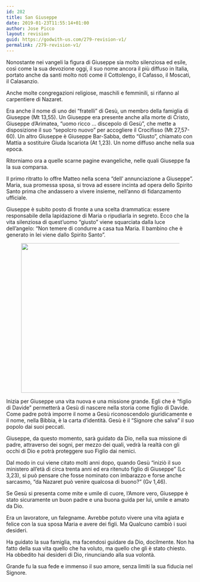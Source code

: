 ```yaml
---
id: 282
title: San Giuseppe
date: 2019-01-23T11:55:14+01:00
author: Jose Picco
layout: revision
guid: https://godwith-us.com/279-revision-v1/
permalink: /279-revision-v1/
---
```

Nonostante nei vangeli la figura di Giuseppe sia molto silenziosa ed esile, così come la sua devozione oggi, il suo nome ancora il più diffuso in Italia, portato anche da santi molto noti come il Cottolengo, il Cafasso, il Moscati, il Calasanzio. 

Anche molte congregazioni religiose, maschili e femminili, si rifanno al carpentiere di Nazaret.

Era anche il nome di uno dei “fratelli” di Gesù, un membro della famiglia di Giuseppe (Mt 13,55). Un Giuseppe era presente anche alla morte di Cristo, Giuseppe d’Arimatea, “uomo ricco … discepolo di Gesù”, che mette a disposizione il suo “sepolcro nuovo” per accogliere il Crocifisso (Mt 27,57-60). Un altro Giuseppe è Giuseppe Bar-Sabba, detto “Giusto”, chiamato con&nbsp; Mattia a sostituire Giuda Iscariota (At 1,23). Un nome diffuso anche nella sua epoca.

Ritorniamo ora a quelle scarne pagine evangeliche, nelle quali Giuseppe fa la sua comparsa.

Il primo ritratto lo offre Matteo nella scena “dell’ annunciazione a Giuseppe”. Maria, sua promessa sposa, si trova ad essere incinta ad opera dello Spirito Santo prima che andassero a vivere insieme, nell’anno di fidanzamento ufficiale.

Giuseppe è subito posto di fronte a una scelta drammatica: essere responsabile della lapidazione di Maria o ripudiarla in segreto. Ecco che la vita silenziosa di quest’uomo “giusto” viene squarciata dalla luce dell’angelo: “Non temere di condurre a casa tua Maria. Il bambino che è generato in lei viene dallo Spirito Santo”.<figure class="wp-block-image is-resized">

<img src="https://godwith-us.com/wp-content/uploads/2019/01/Giuseppe.png" alt="" class="wp-image-281" width="700" height="400" /> </figure> 

Inizia per Giuseppe una vita nuova e una missione grande. Egli che è “figlio di Davide” permetterà a Gesù di nascere nella storia come figlio di Davide. Come padre potrà imporre il nome a Gesù riconoscendolo giuridicamente e il nome, nella Bibbia, è la carta d’identità. Gesù è il “Signore che salva” il suo popolo dai suoi peccati.

Giuseppe, da questo momento, sarà guidato da Dio, nella sua missione di padre, attraverso dei sogni, per mezzo dei quali, vedrà la realtà con gli occhi di Dio e potrà proteggere suo Figlio dai nemici. 

Dal modo in cui viene citato molti anni dopo, quando Gesù “iniziò il suo ministero all’età di circa trenta anni ed era ritenuto figlio di Giuseppe” (Lc 3,23), si può pensare che fosse nominato con imbarazzo e forse anche sarcasmo, “da Nazaret può venire qualcosa di buono?” (Gv 1,46).

Se Gesù si presenta come mite e umile di cuore, l’Amore vero, Giuseppe è stato sicuramente un buon padre e una buona guida per lui, umile e amato da Dio.

Era un lavoratore, un falegname. Avrebbe potuto vivere una vita agiata e felice con la sua sposa Maria e avere dei figli. Ma Qualcuno cambiò i suoi desideri.

Ha guidato la sua famiglia, ma facendosi guidare da Dio, docilmente. Non ha fatto della sua vita quello che ha voluto, ma quello che gli è stato chiesto. Ha obbedito hai desideri di Dio, rinunciando alla sua volontà.

Grande fu la sua fede e immenso il suo amore, senza limiti la sua fiducia nel Signore.